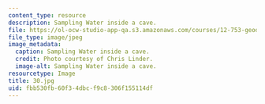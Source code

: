 ```yaml
---
content_type: resource
description: Sampling Water inside a cave.
file: https://ol-ocw-studio-app-qa.s3.amazonaws.com/courses/12-753-geodynamics-seminar-spring-2006/fbb530fb60f34dbcf9c8306f155114df_30.jpg
file_type: image/jpeg
image_metadata:
  caption: Sampling Water inside a cave.
  credit: Photo courtesy of Chris Linder.
  image-alt: Sampling Water inside a cave.
resourcetype: Image
title: 30.jpg
uid: fbb530fb-60f3-4dbc-f9c8-306f155114df
---
```

